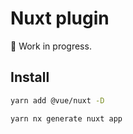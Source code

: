 # Nuxt plugin

:construction: Work in progress.

## Install

```bash
yarn add @vue/nuxt -D
```

```bash
yarn nx generate nuxt app
```
